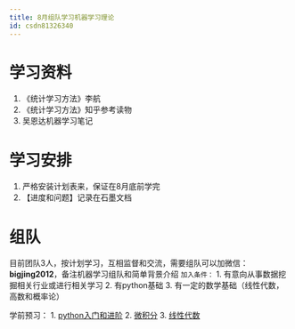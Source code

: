 ```yaml
---
title: 8月组队学习机器学习理论
id: csdn81326340
---
```


# 学习资料

1.  《统计学习方法》李航
2.  《统计学习方法》知乎参考读物
3.  吴恩达机器学习笔记

# 学习安排

1.  严格安装计划表来，保证在8月底前学完
2.  【进度和问题】记录在石墨文档

# 组队

目前团队3人，按计划学习，互相监督和交流，需要组队可以加微信：**bigjing2012**，备注机器学习组队和简单背景介绍
`加入条件：`
1\. 有意向从事数据挖掘相关行业或进行相关学习
2\. 有python基础
3\. 有一定的数学基础（线性代数，高数和概率论）

学前预习：
1\. [python入门和进阶](https://blog.csdn.net/datawhale/article/category/7779959)
2\. [微积分](https://space.bilibili.com/88461692/#/channel/detail?cid=13407)
3\. [线性代数](https://space.bilibili.com/88461692/#/channel/detail?cid=9450)